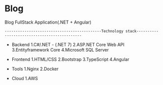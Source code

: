 # Blog
Blog FullStack Application(.NET + Angular)

    --------------------------------------------Technology stack---------------------------------------------
- Backend
  1.C#/.NET - (.NET 7)
  2.ASP.NET Core Web API
  3.Entityframework Core
  4.Microsoft SQL Server
  
- Frontend
  1.HTML/CSS
  2.Bootstrap
  3.TypeScript
  4.Angular
  
- Tools
  1.Nginx
  2.Docker
  
- Cloud
  1.AWS
